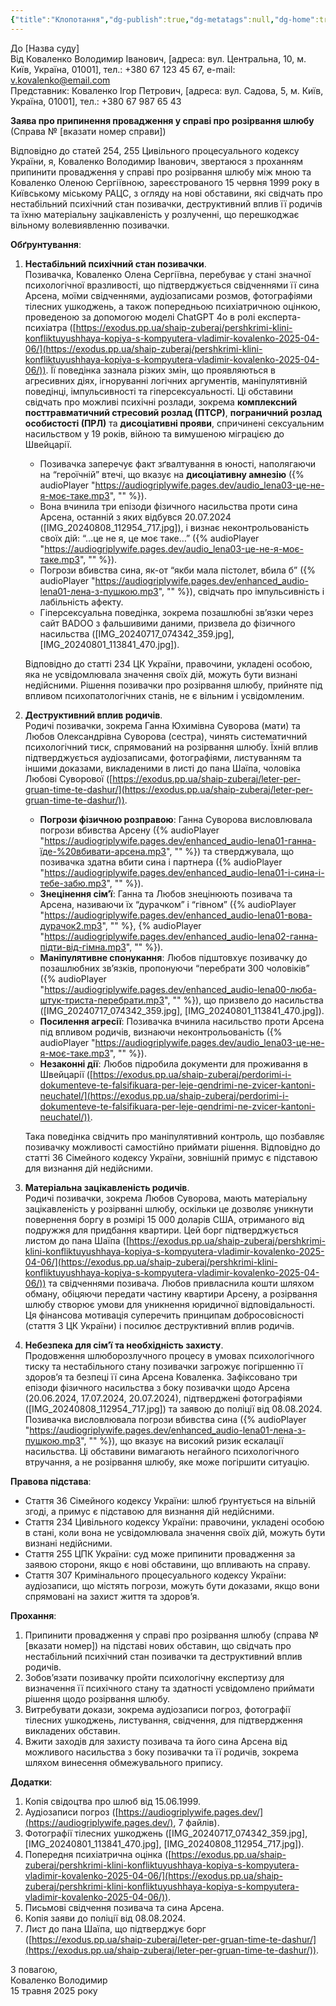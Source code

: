 ```yaml
---
{"title":"Клопотання","dg-publish":true,"dg-metatags":null,"dg-home":true,"permalink":"/klopotannya/","tags":["gardenEntry"],"dgPassFrontmatter":true,"noteIcon":""}
---
```


До [Назва суду]  
Від Коваленко Володимир Іванович, [адреса: вул. Центральна, 10, м. Київ, Україна, 01001], тел.: +380 67 123 45 67, e-mail: v.kovalenko@email.com  
Представник: Коваленко Ігор Петрович, [адреса: вул. Садова, 5, м. Київ, Україна, 01001], тел.: +380 67 987 65 43  

**Заява про припинення провадження у справі про розірвання шлюбу**  
(Справа № [вказати номер справи])  

Відповідно до статей 254, 255 Цивільного процесуального кодексу України, я, Коваленко Володимир Іванович, звертаюся з проханням припинити провадження у справі про розірвання шлюбу між мною та Коваленко Оленою Сергіївною, зареєстрованого 15 червня 1999 року в Київському міському РАЦС, з огляду на нові обставини, які свідчать про нестабільний психічний стан позивачки, деструктивний вплив її родичів та їхню матеріальну зацікавленість у розлученні, що перешкоджає вільному волевиявленню позивачки.

**Обґрунтування**:  

1. **Нестабільний психічний стан позивачки**.  
   Позивачка, Коваленко Олена Сергіївна, перебуває у стані значної психологічної вразливості, що підтверджується свідченнями її сина Арсена, моїми свідченнями, аудіозаписами розмов, фотографіями тілесних ушкоджень, а також попередньою психіатричною оцінкою, проведеною за допомогою моделі ChatGPT 4o в ролі експерта-психіатра ([https://exodus.pp.ua/shaip-zuberaj/pershkrimi-klini-konfliktuyushhaya-kopiya-s-kompyutera-vladimir-kovalenko-2025-04-06/](https://exodus.pp.ua/shaip-zuberaj/pershkrimi-klini-konfliktuyushhaya-kopiya-s-kompyutera-vladimir-kovalenko-2025-04-06/)). Її поведінка зазнала різких змін, що проявляються в агресивних діях, ігноруванні логічних аргументів, маніпулятивній поведінці, імпульсивності та гіперсексуальності. Ці обставини свідчать про можливі психічні розлади, зокрема **комплексний посттравматичний стресовий розлад (ПТСР)**, **пограничний розлад особистості (ПРЛ)** та **дисоціативні прояви**, спричинені сексуальним насильством у 19 років, війною та вимушеною міграцією до Швейцарії.  

   - Позивачка заперечує факт зґвалтування в юності, наполягаючи на “героїчній” втечі, що вказує на **дисоціативну амнезію** ({% audioPlayer "https://audiogriplywife.pages.dev/audio_lena03-це-не-я-моє-таке.mp3", "" %}).  
   - Вона вчинила три епізоди фізичного насильства проти сина Арсена, останній з яких відбувся 20.07.2024 ([IMG_20240808_112954_717.jpg]), і визнає неконтрольованість своїх дій: “…це не я, це моє таке…” ({% audioPlayer "https://audiogriplywife.pages.dev/audio_lena03-це-не-я-моє-таке.mp3", "" %}).  
   - Погрози вбивства сина, як-от “якби мала пістолет, вбила б” ({% audioPlayer "https://audiogriplywife.pages.dev/enhanced_audio-lena01-лена-з-пушкою.mp3", "" %}), свідчать про імпульсивність і лабільність афекту.  
   - Гіперсексуальна поведінка, зокрема позашлюбні зв’язки через сайт BADOO з фальшивими даними, призвела до фізичного насильства ([IMG_20240717_074342_359.jpg], [IMG_20240801_113841_470.jpg]).  

   Відповідно до статті 234 ЦК України, правочини, укладені особою, яка не усвідомлювала значення своїх дій, можуть бути визнані недійсними. Рішення позивачки про розірвання шлюбу, прийняте під впливом психопатологічних станів, не є вільним і усвідомленим.

2. **Деструктивний вплив родичів**.  
   Родичі позивачки, зокрема Ганна Юхимівна Суворова (мати) та Любов Олександрівна Суворова (сестра), чинять систематичний психологічний тиск, спрямований на розірвання шлюбу. Їхній вплив підтверджується аудіозаписами, фотографіями, листуванням та іншими доказами, викладеними в листі до пана Шаїпа, чоловіка Любові Суворової ([https://exodus.pp.ua/shaip-zuberaj/leter-per-gruan-time-te-dashur/](https://exodus.pp.ua/shaip-zuberaj/leter-per-gruan-time-te-dashur/)).  

   - **Погрози фізичною розправою**: Ганна Суворова висловлювала погрози вбивства Арсену ({% audioPlayer "https://audiogriplywife.pages.dev/enhanced_audio-lena01-ганна-їде-%20вбивати-арсена.mp3", "" %}) та стверджувала, що позивачка здатна вбити сина і партнера ({% audioPlayer "https://audiogriplywife.pages.dev/enhanced_audio-lena01-і-сина-і-тебе-забю.mp3", "" %}).  
   - **Знецінення сім’ї**: Ганна та Любов знецінюють позивача та Арсена, називаючи їх “дурачком” і “гівном” ({% audioPlayer "https://audiogriplywife.pages.dev/enhanced_audio-lena01-вова-дурачок2.mp3", "" %}, {% audioPlayer "https://audiogriplywife.pages.dev/enhanced_audio-lena02-ганна-підти-від-гімна.mp3", "" %}).  
   - **Маніпулятивне спонукання**: Любов підштовхує позивачку до позашлюбних зв’язків, пропонуючи “перебрати 300 чоловіків” ({% audioPlayer "https://audiogriplywife.pages.dev/enhanced_audio-lena00-люба-штук-триста-перебрати.mp3", "" %}), що призвело до насильства ([IMG_20240717_074342_359.jpg], [IMG_20240801_113841_470.jpg]).  
   - **Посилення агресії**: Позивачка вчинила насильство проти Арсена під впливом родичів, визнаючи неконтрольованість ({% audioPlayer "https://audiogriplywife.pages.dev/audio_lena03-це-не-я-моє-таке.mp3", "" %}).  
   - **Незаконні дії**: Любов підробила документи для проживання в Швейцарії ([https://exodus.pp.ua/shaip-zuberaj/perdorimi-i-dokumenteve-te-falsifikuara-per-leje-qendrimi-ne-zvicer-kantoni-neuchatel/](https://exodus.pp.ua/shaip-zuberaj/perdorimi-i-dokumenteve-te-falsifikuara-per-leje-qendrimi-ne-zvicer-kantoni-neuchatel/)).  

   Така поведінка свідчить про маніпулятивний контроль, що позбавляє позивачку можливості самостійно приймати рішення. Відповідно до статті 36 Сімейного кодексу України, зовнішній примус є підставою для визнання дій недійсними.

3. **Матеріальна зацікавленість родичів**.  
   Родичі позивачки, зокрема Любов Суворова, мають матеріальну зацікавленість у розірванні шлюбу, оскільки це дозволяє уникнути повернення боргу в розмірі 15 000 доларів США, отриманого від подружжя для придбання квартири. Цей борг підтверджується листом до пана Шаїпа ([https://exodus.pp.ua/shaip-zuberaj/pershkrimi-klini-konfliktuyushhaya-kopiya-s-kompyutera-vladimir-kovalenko-2025-04-06/](https://exodus.pp.ua/shaip-zuberaj/pershkrimi-klini-konfliktuyushhaya-kopiya-s-kompyutera-vladimir-kovalenko-2025-04-06/)) та свідченнями позивача. Любов привласнила кошти шляхом обману, обіцяючи передати частину квартири Арсену, а розірвання шлюбу створює умови для уникнення юридичної відповідальності. Ця фінансова мотивація суперечить принципам добросовісності (стаття 3 ЦК України) і посилює деструктивний вплив родичів.

4. **Небезпека для сім’ї та необхідність захисту**.  
   Продовження шлюборозлучного процесу в умовах психологічного тиску та нестабільного стану позивачки загрожує погіршенню її здоров’я та безпеці її сина Арсена Коваленка. Зафіксовано три епізоди фізичного насильства з боку позивачки щодо Арсена (20.06.2024, 17.07.2024, 20.07.2024), підтверджені фотографіями ([IMG_20240808_112954_717.jpg]) та заявою до поліції від 08.08.2024. Позивачка висловлювала погрози вбивства сина ({% audioPlayer "https://audiogriplywife.pages.dev/enhanced_audio-lena01-лена-з-пушкою.mp3", "" %}), що вказує на високий ризик ескалації насильства. Ці обставини вимагають негайного психологічного втручання, а не розірвання шлюбу, яке може погіршити ситуацію.

**Правова підстава**:  
- Стаття 36 Сімейного кодексу України: шлюб ґрунтується на вільній згоді, а примус є підставою для визнання дій недійсними.  
- Стаття 234 Цивільного кодексу України: правочини, укладені особою в стані, коли вона не усвідомлювала значення своїх дій, можуть бути визнані недійсними.  
- Стаття 255 ЦПК України: суд може припинити провадження за заявою сторони, якщо є нові обставини, що впливають на справу.  
- Стаття 307 Кримінального процесуального кодексу України: аудіозаписи, що містять погрози, можуть бути доказами, якщо вони спрямовані на захист життя та здоров’я.  

**Прохання**:  
1. Припинити провадження у справі про розірвання шлюбу (справа № [вказати номер]) на підставі нових обставин, що свідчать про нестабільний психічний стан позивачки та деструктивний вплив родичів.  
2. Зобов’язати позивачку пройти психологічну експертизу для визначення її психічного стану та здатності усвідомлено приймати рішення щодо розірвання шлюбу.  
3. Витребувати докази, зокрема аудіозаписи погроз, фотографії тілесних ушкоджень, листування, свідчення, для підтвердження викладених обставин.  
4. Вжити заходів для захисту позивача та його сина Арсена від можливого насильства з боку позивачки та її родичів, зокрема шляхом винесення обмежувального припису.  

**Додатки**:  
1. Копія свідоцтва про шлюб від 15.06.1999.  
2. Аудіозаписи погроз ([https://audiogriplywife.pages.dev/](https://audiogriplywife.pages.dev/), 7 файлів).  
3. Фотографії тілесних ушкоджень ([IMG_20240717_074342_359.jpg], [IMG_20240801_113841_470.jpg], [IMG_20240808_112954_717.jpg]).  
4. Попередня психіатрична оцінка ([https://exodus.pp.ua/shaip-zuberaj/pershkrimi-klini-konfliktuyushhaya-kopiya-s-kompyutera-vladimir-kovalenko-2025-04-06/](https://exodus.pp.ua/shaip-zuberaj/pershkrimi-klini-konfliktuyushhaya-kopiya-s-kompyutera-vladimir-kovalenko-2025-04-06/)).  
5. Письмові свідчення позивача та сина Арсена.  
6. Копія заяви до поліції від 08.08.2024.  
7. Лист до пана Шаїпа, що підтверджує борг ([https://exodus.pp.ua/shaip-zuberaj/leter-per-gruan-time-te-dashur/](https://exodus.pp.ua/shaip-zuberaj/leter-per-gruan-time-te-dashur/)).  

З повагою,  
Коваленко Володимир   
15 травня 2025 року